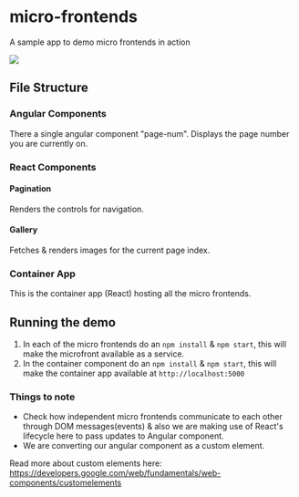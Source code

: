 # micro-frontends
A sample app to demo micro frontends in action

![](https://github.com/gauravbehere/micro-frontends/blob/master/images/mfeImg.png)

## File Structure
### Angular Components
There a single angular component "page-num". Displays the page number you are currently on.

### React Components
#### Pagination
Renders the controls for navigation.

#### Gallery
Fetches & renders images for the current page index.

### Container App
This is the container app (React) hosting all the micro frontends.

## Running the demo
1. In each of the micro frontends do an ```npm install``` & ```npm start```, this will make the microfront available as a service.
2. In the container component do an ```npm install``` & ```npm start```, this will make the container app available at
```http://localhost:5000```

### Things to note
- Check how independent micro frontends communicate to each other through DOM messages(events) & also we are making use of React's lifecycle here to pass updates to Angular component.
- We are converting our angular component as a custom element.

Read more about custom elements here: https://developers.google.com/web/fundamentals/web-components/customelements




